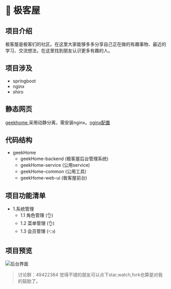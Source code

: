 # :dancers: 极客屋

## 项目介绍

极客屋是极客们的社区。在这里大家能够多多分享自己正在做的有趣事物、最近的学习、交流想法，在这里找到朋友认识更多有趣的人。

## 项目涉及
- springboot
- nginx
- shiro

## 静态网页

[geekhome](https://github.com/handexing/geek_page),采用动静分离，需安装nginx。[nginx配置](https://github.com/handexing/geekHome/tree/master/config)

## 代码结构

- geekHome
    - geekHome-backend		(极客屋后台管理系统)
    - geekHome-service		(公用service)
    - geekHome-common		(公用工具)
    - geekHome-web-ui		(极客屋前台)
  

## 项目功能清单
- 1.系统管理
    - 1.1 角色管理	(:ok_hand:)
    - 1.2 菜单管理	(:ok_hand:)
    - 1.3 会员管理 	(:point_left:)

## 项目预览

![后台界面](https://github.com/handexing/geekHome/raw/master/doc/ht.png)



> 讨论群：49422384
> 觉得不错的朋友可以点下star,watch,fork也算是对我的鼓励了。
